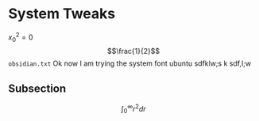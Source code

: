 # System Tweaks
$x^2_0=0$ $$\frac{1}{2}$$ `obsidian.txt` 
Ok now I am trying the system font ubuntu sdfklw;s k sdf,l;w 
## Subsection 
$$\int_0^\infty r^2 dr$$ 